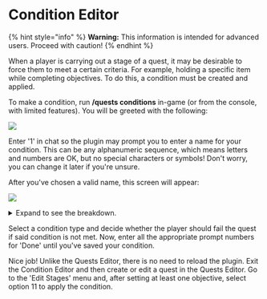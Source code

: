 # Condition Editor

{% hint style="info" %}
**Warning:** This information is intended for advanced users. Proceed with caution!
{% endhint %}

When a player is carrying out a stage of a quest, it may be desirable to force them to meet a certain criteria. For example, holding a specific item while completing objectives. To do this, a condition must be created and applied.

To make a condition, run **/quests conditions** in-game (or from the console, with limited features). You will be greeted with the following:

![](../.gitbook/assets/condition\_editor.png)

Enter '1' in chat so the plugin may prompt you to enter a name for your condition. This can be any alphanumeric sequence, which means letters and numbers are OK, but no special characters or symbols! Don't worry, you can change it later if you're unsure.

After you've chosen a valid name, this screen will appear:

![](../.gitbook/assets/condition\_main.png)

<details>

<summary>Expand to see the breakdown.</summary>

1. Change the name of your condition
2. Ride an entity or [Citizens](https://pikamug.gitbook.io/quests/beginner/dependencies#citizens) NPC
3. Own permission, hold item in main hand, or wear items as armor
4. Stay within world, stay within ticks, stay within biome, or stay within [WorldGuard](https://pikamug.gitbook.io/quests/beginner/dependencies#worldguard) region
5. Whether placeholder value is true
6. Whether to fail quest if condition not met
7. Finish working on your condition
8. Discard all work on your condition

</details>

Select a condition type and decide whether the player should fail the quest if said condition is not met. Now, enter all the appropriate prompt numbers for 'Done' until you've saved your condition.

Nice job! Unlike the Quests Editor, there is no need to reload the plugin. Exit the Condition Editor and then create or edit a quest in the Quests Editor. Go to the 'Edit Stages' menu and, after setting at least one objective, select option 11 to apply the condition.
